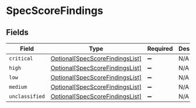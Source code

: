 # SpecScoreFindings


## Fields

| Field                                                                           | Type                                                                            | Required                                                                        | Description                                                                     |
| ------------------------------------------------------------------------------- | ------------------------------------------------------------------------------- | ------------------------------------------------------------------------------- | ------------------------------------------------------------------------------- |
| `critical`                                                                      | [Optional[SpecScoreFindingsList]](../../models/shared/specscorefindingslist.md) | :heavy_minus_sign:                                                              | N/A                                                                             |
| `high`                                                                          | [Optional[SpecScoreFindingsList]](../../models/shared/specscorefindingslist.md) | :heavy_minus_sign:                                                              | N/A                                                                             |
| `low`                                                                           | [Optional[SpecScoreFindingsList]](../../models/shared/specscorefindingslist.md) | :heavy_minus_sign:                                                              | N/A                                                                             |
| `medium`                                                                        | [Optional[SpecScoreFindingsList]](../../models/shared/specscorefindingslist.md) | :heavy_minus_sign:                                                              | N/A                                                                             |
| `unclassified`                                                                  | [Optional[SpecScoreFindingsList]](../../models/shared/specscorefindingslist.md) | :heavy_minus_sign:                                                              | N/A                                                                             |